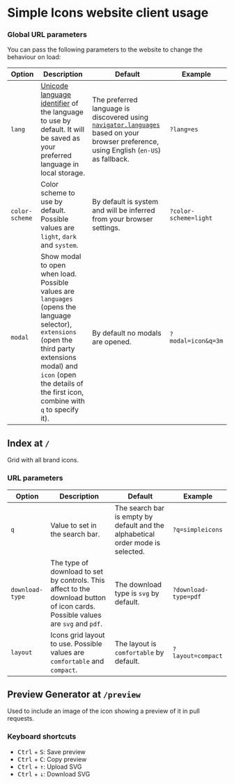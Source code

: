 # Simple Icons website client usage

### Global URL parameters

You can pass the following parameters to the website to change the behaviour on load:

| Option         | Description                                                                                                                                                                                                                        | Default                                                                                                                                                                                                         | Example               |
| -------------- | ---------------------------------------------------------------------------------------------------------------------------------------------------------------------------------------------------------------------------------- | --------------------------------------------------------------------------------------------------------------------------------------------------------------------------------------------------------------- | --------------------- |
| `lang`         | [Unicode language identifier] of the language to use by default. It will be saved as your preferred language in local storage.                                                                                                     | The preferred language is discovered using [`navigator.languages`](https://developer.mozilla.org/en-US/docs/Web/API/Navigator/languages) based on your browser preference, using English (`en-US`) as fallback. | `?lang=es`            |
| `color-scheme` | Color scheme to use by default. Possible values are `light`, `dark` and `system`.                                                                                                                                                  | By default is system and will be inferred from your browser settings.                                                                                                                                           | `?color-scheme=light` |
| `modal`        | Show modal to open when load. Possible values are `languages` (opens the language selector), `extensions` (open the third party extensions modal) and `icon` (open the details of the first icon, combine with `q` to specify it). | By default no modals are opened.                                                                                                                                                                                | `?modal=icon&q=3m`    |

## Index at `/`

Grid with all brand icons.

### URL parameters

| Option          | Description                                                                                                                     | Default                                                                         | Example              |
| --------------- | ------------------------------------------------------------------------------------------------------------------------------- | ------------------------------------------------------------------------------- | -------------------- |
| `q`             | Value to set in the search bar.                                                                                                 | The search bar is empty by default and the alphabetical order mode is selected. | `?q=simpleicons`     |
| `download-type` | The type of download to set by controls. This affect to the download button of icon cards. Possible values are `svg` and `pdf`. | The download type is `svg` by default.                                          | `?download-type=pdf` |
| `layout`        | Icons grid layout to use. Possible values are `comfortable` and `compact`.                                                      | The layout is `comfortable` by default.                                         | `?layout=compact`    |

[Unicode language identifier]: https://unicode.org/reports/tr35/tr35.html#Unicode_language_identifier

## Preview Generator at `/preview`

Used to include an image of the icon showing a preview of it in pull requests.

### Keyboard shortcuts

- <kbd>Ctrl</kbd> + <kbd>S</kbd>: Save preview
- <kbd>Ctrl</kbd> + <kbd>C</kbd>: Copy preview
- <kbd>Ctrl</kbd> + <kbd>↑</kbd>: Upload SVG
- <kbd>Ctrl</kbd> + <kbd>↓</kbd>: Download SVG
